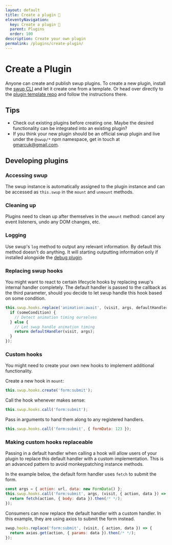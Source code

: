 ```yaml
---
layout: default
title: Create a plugin 🎉
eleventyNavigation:
  key: Create a plugin 🎉
  parent: Plugins
  order: 100
description: Create your own plugin
permalink: /plugins/create-plugin/
---
```


# Create a Plugin

Anyone can create and publish swup plugins. To create a new plugin, install the [swup CLI](/cli/)
and let it create one from a template. Or head over directly to the
[plugin template repo](https://github.com/swup/plugin-template) and follow the instructions there.

## Tips

- Check out existing plugins before creating one. Maybe the desired functionality can be integrated into an existing plugin?
- If you think your new plugin should be an official swup plugin and live under the `@swup/*` npm namespace, get in touch at gmarcuk@gmail.com.

## Developing plugins

### Accessing swup

The swup instance is automatically assigned to the plugin instance and can be accessed as
`this.swup` in the `mount` and `unmount` methods.

### Cleaning up

Plugins need to clean up after themselves in the `umount` method: cancel any event listeners, undo
any DOM changes, etc.

### Logging

Use swup's `log` method to output any relevant information. By default this method doesn't do
anything. It will starting outputting information only if installed alongside the
[debug plugin](/plugins/debug-plugin/).

### Replacing swup hooks

You might want to react to certain lifecycle hooks by replacing swup's internal handler completely.
The default handler is passed to the callback as the third parameter, should you decide to let
swup handle this hook based on some condition.

```javascript
this.swup.hooks.replace('animation:await', (visit, args, defaultHandler) => {
  if (someCondition) {
    // Detect animation timing ourselves
  } else {
    // Let swup handle animation timing
    return defaultHandler(visit, args);
  }
});
```

### Custom hooks

You might need to create your own new hooks to implement additional functionality.

Create a new hook in `mount`:

```javascript
this.swup.hooks.create('form:submit');
```

Call the hook whenever makes sense:

```javascript
this.swup.hooks.call('form:submit');
```

Pass in arguments to hand them along to any registered handlers.

```javascript
this.swup.hooks.call('form:submit', { formData: 123 });
```

### Making custom hooks replaceable

Passing in a default handler when calling a hook will allow users of your plugin
to replace this default handler with a custom implementation. This is an advanced pattern to avoid
monkeypatching instance methods.

In the example below, the default form handler uses `fetch` to submit the form.

```javascript
const args = { action: url, data: new FormData() };
this.swup.hooks.call('form:submit', args, (visit, { action, data }) => {
  return fetch(action, { body: data }).then(/* */);
});
```

Consumers can now replace the default handler with a custom handler. In this example, they are
using axios to submit the form instead.

```javascript
swup.hooks.replace('form:submit', (visit, { action, data }) => {
  return axios.get(action, { params: data }).then(/* */);
});
```
